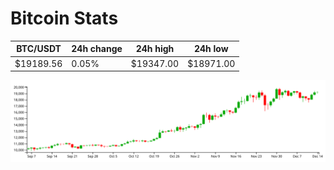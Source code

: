 # Bitcoin Stats

BTC/USDT|24h change|24h high|24h low|
|---|---|---|---|
|$19189.56|0.05%|$19347.00|$18971.00|

<img src="./chart.svg">
